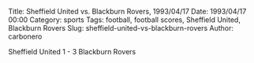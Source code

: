 Title: Sheffield United vs. Blackburn Rovers, 1993/04/17
Date: 1993/04/17 00:00
Category: sports
Tags: football, football scores, Sheffield United, Blackburn Rovers
Slug: sheffield-united-vs-blackburn-rovers
Author: carbonero


Sheffield United 1 - 3 Blackburn Rovers
